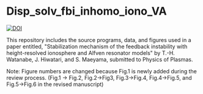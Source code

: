 # Disp_solv_fbi_inhomo_iono_VA

[![DOI](https://zenodo.org/badge/529058199.svg)](https://zenodo.org/badge/latestdoi/529058199)

This repository includes the source programs, data, and figures used in a paper entitled, "Stabilization mechanism of the feedback instability with height-resolved ionosphere and Alfven resonator models" by T.-H. Watanabe, J. Hiwatari, and S. Maeyama, submitted to Physics of Plasmas.

Note: Figure numbers are changed because Fig.1 is newly added during the review process. (Fig.1 -> Fig.2, Fig.2->Fig3, Fig.3->Fig.4, Fig.4->Fig.5, and Fig.5->Fig.6 in the revised manuscript)
